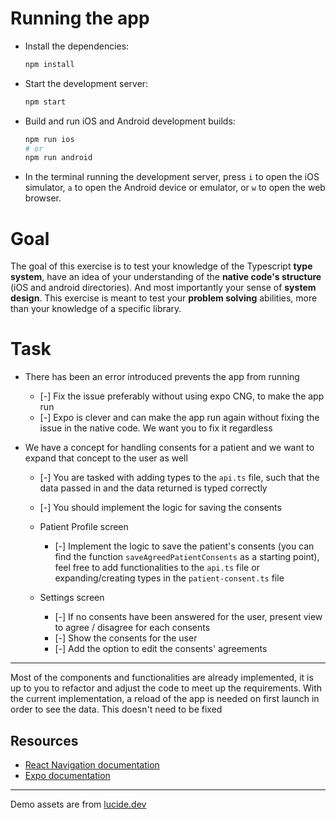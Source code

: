 # Running the app

- Install the dependencies:

  ```sh
  npm install
  ```

- Start the development server:

  ```sh
  npm start
  ```

- Build and run iOS and Android development builds:

  ```sh
  npm run ios
  # or
  npm run android
  ```

- In the terminal running the development server, press `i` to open the iOS simulator, `a` to open the Android device or emulator, or `w` to open the web browser.

# Goal

The goal of this exercise is to test your knowledge of the Typescript **type system**, have an idea of your understanding of the **native code's structure** (iOS and android directories).
And most importantly your sense of **system design**.
This exercise is meant to test your **problem solving** abilities, more than your knowledge of a specific library.

# Task

- There has been an error introduced prevents the app from running
  - [-] Fix the issue preferably without using expo CNG, to make the app run
  - [-] Expo is clever and can make the app run again without fixing the issue in the native code. We want you to fix it regardless

- We have a concept for handling consents for a patient and we want to expand that concept to the user as well
  - [-]  You are tasked with adding types to the `api.ts` file, such that the data passed in and the data returned is typed correctly
  - [-]  You should implement the logic for saving the consents

  - Patient Profile screen
    - [-] Implement the logic to save the patient's consents (you can find the function `saveAgreedPatientConsents` as a starting point), feel free to add functionalities to the `api.ts` file or expanding/creating types in the `patient-consent.ts` file

  - Settings screen
    - [-] If no consents have been answered for the user, present view to agree / disagree for each consents
    - [-] Show the consents for the user
    - [-] Add the option to edit the consents' agreements

---
Most of the components and functionalities are already implemented, it is up to you to refactor and adjust the code to meet up the requirements.
With the current implementation, a reload of the app is needed on first launch in order to see the data. This doesn't need to be fixed

## Resources
- [React Navigation documentation](https://reactnavigation.org/)
- [Expo documentation](https://docs.expo.dev/)

---

Demo assets are from [lucide.dev](https://lucide.dev/)
